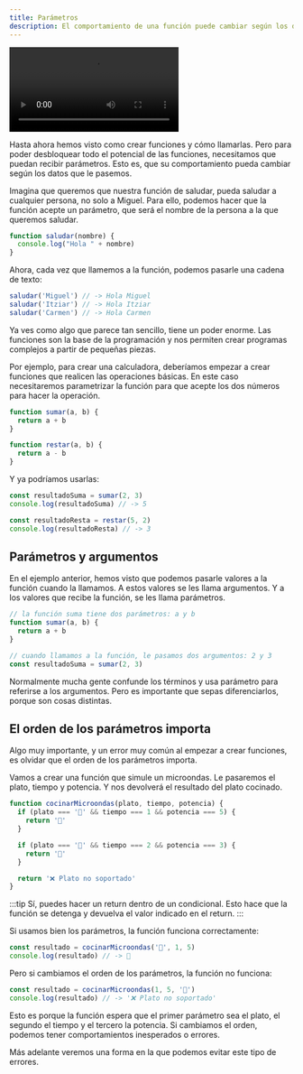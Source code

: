 ```yaml
---
title: Parámetros
description: El comportamiento de una función puede cambiar según los datos que le pasemos.
---
```


<video class="container video" controls>
    <source src="/assets/video/funciones/parametros.mp4" type="video/mp4">
</video>

Hasta ahora hemos visto como crear funciones y cómo llamarlas. Pero para poder desbloquear todo el potencial de las funciones, necesitamos que puedan recibir parámetros. Esto es, que su comportamiento pueda cambiar según los datos que le pasemos.

Imagina que queremos que nuestra función de saludar, pueda saludar a cualquier persona, no solo a Miguel. Para ello, podemos hacer que la función acepte un parámetro, que será el nombre de la persona a la que queremos saludar.

``` js title="Pasar Parámetros"
function saludar(nombre) {
  console.log("Hola " + nombre)
}
``` 
Ahora, cada vez que llamemos a la función, podemos pasarle una cadena de texto:

``` js title="Pasar Parámetros 2"
saludar('Miguel') // -> Hola Miguel
saludar('Itziar') // -> Hola Itziar
saludar('Carmen') // -> Hola Carmen
``` 

Ya ves como algo que parece tan sencillo, tiene un poder enorme. Las funciones son la base de la programación y nos permiten crear programas complejos a partir de pequeñas piezas.

Por ejemplo, para crear una calculadora, deberíamos empezar a crear funciones que realicen las operaciones básicas. En este caso necesitaremos parametrizar la función para que acepte los dos números para hacer la operación.

``` js title="Sumar y restar"
function sumar(a, b) {
  return a + b
}

function restar(a, b) {
  return a - b
}
``` 

Y ya podríamos usarlas:

``` js title="Sumar y restar - Resultados"
const resultadoSuma = sumar(2, 3)
console.log(resultadoSuma) // -> 5

const resultadoResta = restar(5, 2)
console.log(resultadoResta) // -> 3
``` 

## Parámetros y argumentos
En el ejemplo anterior, hemos visto que podemos pasarle valores a la función cuando la llamamos. A estos valores se les llama argumentos. Y a los valores que recibe la función, se les llama parámetros.

``` js title="Parámetros y Argumentos"
// la función suma tiene dos parámetros: a y b
function sumar(a, b) {
  return a + b
}

// cuando llamamos a la función, le pasamos dos argumentos: 2 y 3
const resultadoSuma = sumar(2, 3)
``` 

Normalmente mucha gente confunde los términos y usa parámetro para referirse a los argumentos. Pero es importante que sepas diferenciarlos, porque son cosas distintas.

## El orden de los parámetros importa
Algo muy importante, y un error muy común al empezar a crear funciones, es olvidar que el orden de los parámetros importa.

Vamos a crear una función que simule un microondas. Le pasaremos el plato, tiempo y potencia. Y nos devolverá el resultado del plato cocinado.

``` js title="Orden de los Parámetros"
function cocinarMicroondas(plato, tiempo, potencia) {
  if (plato === '🐥' && tiempo === 1 && potencia === 5) {
    return '🍗'
  }

  if (plato === '🥚' && tiempo === 2 && potencia === 3) {
    return '🍳'
  }

  return '❌ Plato no soportado'
}

``` 
:::tip
Sí, puedes hacer un return dentro de un condicional. Esto hace que la función se detenga y devuelva el valor indicado en el return.
:::

Si usamos bien los parámetros, la función funciona correctamente:

``` js title="Orden de los Parámetros 2"
const resultado = cocinarMicroondas('🐥', 1, 5)
console.log(resultado) // -> 🍗
``` 
Pero si cambiamos el orden de los parámetros, la función no funciona:

``` js title="Orden de los Parámetros 3"
const resultado = cocinarMicroondas(1, 5, '🐥')
console.log(resultado) // -> '❌ Plato no soportado'
``` 
Esto es porque la función espera que el primer parámetro sea el plato, el segundo el tiempo y el tercero la potencia. Si cambiamos el orden, podemos tener comportamientos inesperados o errores.

Más adelante veremos una forma en la que podemos evitar este tipo de errores.